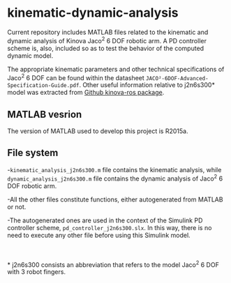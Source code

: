 # kinematic-dynamic-analysis
Current repository includes MATLAB files related to the kinematic and dynamic analysis of Kinova Jaco<sup>2</sup> 6 DOF robotic arm. Α PD controller scheme is, also, included so as to test the behavior of the computed dynamic model.

The appropriate kinematic parameters and other technical specifications of Jaco<sup>2</sup> 6 DOF can be found within the datasheet `JACO²-6DOF-Advanced-Specification-Guide.pdf`. Other useful information relative to j2n6s300* model was extracted from [Github kinova-ros package](https://github.com/Kinovarobotics/kinova-ros).

## MATLAB vesrion
The version of MATLAB used to develop this project is R2015a.

## File system
-`kinematic_analysis_j2n6s300.m` file contains the kinematic analysis, while `dynamic_analysis_j2n6s300.m` file contains the dynamic analysis of Jaco<sup>2</sup> 6 DOF robotic arm. 

-All the other files constitute functions, either autogenerated from MATLAB or not. 

-The autogenerated ones are used in the context of the Simulink PD controller scheme, `pd_controller_j2n6s300.slx`. In this way, there is no need to execute any other file before using this Simulink model.

</br>
</br>
* j2n6s300 consists an abbreviation that refers to the model Jaco<sup>2</sup> 6 DOF with 3 robot fingers.
